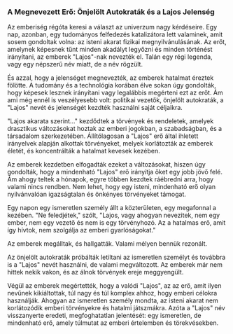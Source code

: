 ### A Megnevezett Erő: Önjelölt Autokraták és a Lajos Jelenség

Az emberiség régóta keresi a választ az univerzum nagy kérdéseire. Egy nap, azonban, egy tudományos felfedezés katalizátora lett valaminek, amit sosem gondoltak volna: az isteni akarat fizikai megnyilvánulásának. Az erőt, amelynek képesnek tűnt minden akadályt legyőzni és minden történést irányítani, az emberek "Lajos"-nak nevezték el. Talán egy régi legenda, vagy egy népszerű név miatt, de a név rögzült.

És azzal, hogy a jelenséget megnevezték, az emberek hatalmat éreztek fölötte. A tudomány és a technológia korában élve sokan úgy gondolták, hogy képesek lesznek irányítani vagy legalábbis megérteni ezt az erőt. Ám ami még ennél is veszélyesebb volt: politikai vezetők, önjelölt autokraták, a "Lajos" nevét és jelenségét kezdték használni saját céljaikra.

"Lajos akarata szerint..." kezdődtek a törvények és rendeletek, amelyek drasztikus változásokat hoztak az emberi jogokban, a szabadságban, és a társadalom szerkezetében. Állítólagosan a "Lajos" erő által ihletett irányelvek alapján alkottak törvényeket, melyek korlátozták az emberek életét, és koncentrálták a hatalmat kevesek kezében.

Az emberek kezdetben elfogadták ezeket a változásokat, hiszen úgy gondolták, hogy a mindenható "Lajos" erő irányítja őket egy jobb jövő felé. Ám ahogy teltek a hónapok, egyre többen kezdtek ráébredni arra, hogy valami nincs rendben. Nem lehet, hogy egy isteni, mindenható erő olyan nyilvánvalóan igazságtalan és önkényes törvényeket támogat.

Egy napon egy ismeretlen személy állt a közterületen, egy megafonnal a kezében. "Ne feledjétek," szólt, "Lajos, vagy ahogyan nevezitek, nem egy ember, nem egy vezető és nem is egy törvényhozó. Az a hatalmas erő, amit így hívtok, nem szolgálja az emberi gyarlóságokat."

Az emberek megálltak, és hallgatták. Valami mélyen bennük rezonált.

Az önjelölt autokraták próbálták letiltani az ismeretlen személyt és továbbra is a "Lajos" nevét használni, de valami megváltozott. Az emberek már nem hittek nekik vakon, és az álnok törvények ereje meggyengült.

Végül az emberek megértették, hogy a valódi "Lajos", az az erő, amit ilyen nevűnek kikiáltottak, túl nagy és túl komplex ahhoz, hogy emberi célokra használják. Ahogyan az ismeretlen személy mondta, az isteni akarat nem korlátozódik emberi törvényekre és hatalmi játszmákra. Azóta a "Lajos" név visszanyerte eredeti, megfoghatatlan jelentését: egy ismeretlen, de mindenható erő, amely túlmutat az emberi értelemben és törekvésekben.